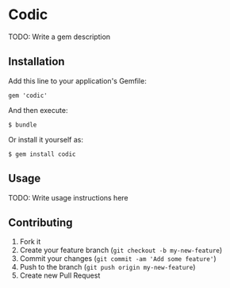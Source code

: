 # Codic

TODO: Write a gem description

## Installation

Add this line to your application's Gemfile:

    gem 'codic'

And then execute:

    $ bundle

Or install it yourself as:

    $ gem install codic

## Usage

TODO: Write usage instructions here

## Contributing

1. Fork it
2. Create your feature branch (`git checkout -b my-new-feature`)
3. Commit your changes (`git commit -am 'Add some feature'`)
4. Push to the branch (`git push origin my-new-feature`)
5. Create new Pull Request
